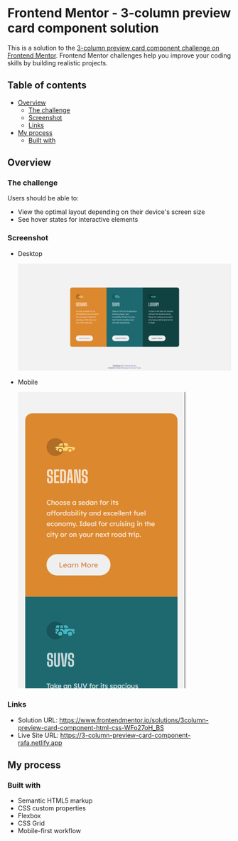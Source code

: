 # Frontend Mentor - 3-column preview card component solution

This is a solution to the [3-column preview card component challenge on Frontend Mentor](https://www.frontendmentor.io/challenges/3column-preview-card-component-pH92eAR2-). Frontend Mentor challenges help you improve your coding skills by building realistic projects. 

## Table of contents

- [Overview](#overview)
  - [The challenge](#the-challenge)
  - [Screenshot](#screenshot)
  - [Links](#links)
- [My process](#my-process)
  - [Built with](#built-with)

## Overview

### The challenge

Users should be able to:

- View the optimal layout depending on their device's screen size
- See hover states for interactive elements

### Screenshot
  - Desktop
  
    ![](/images/desktop.png)
    
  - Mobile
  
    ![](/images/mobile.png)

### Links

- Solution URL: https://www.frontendmentor.io/solutions/3column-preview-card-component-html-css-WFo27oH_BS
- Live Site URL: https://3-column-preview-card-component-rafa.netlify.app

## My process

### Built with

- Semantic HTML5 markup
- CSS custom properties
- Flexbox
- CSS Grid
- Mobile-first workflow

